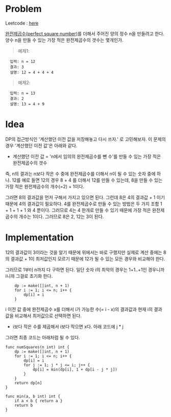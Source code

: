 # Problem
Leetcode : [here](https://leetcode.com/problems/perfect-squares/)

[완전제곱수(perfect square number)](https://ko.wikipedia.org/wiki/%EC%A0%95%EC%82%AC%EA%B0%81%EC%88%98)를 더해서 주어진 양의 정수 n을 만들려고 한다. 양수 n을 만들 수 있는 가장 적은 완전제곱수의 갯수는 몇개인가.

> 예제1:
```
  입력: n = 12
  결과: 3
  설명: 12 = 4 + 4 + 4
```
> 예제2:
```
  입력: n = 13
  결과: 2
  설명: 13 = 4 + 9
```

# Idea
DP의 접근방식인 '계산했던 이전 값을 저장해놓고 다시 쓰자.' 로 고민해보자. 이 문제의 경우 '계산했던 이전 값'은 아래와 같다.

- 계산했던 이전 값 = 'n에서 임의의 완전제곱수를 뺀 수'를 만들 수 있는 가장 적은 완전제곱수의 갯수

즉, n의 결과는 n보다 작은 수 중에 완전제곱수를 더해서 n이 될 수 있는 숫자 중에 하나. 12를 예로 들면 12의 경우 8 + 4 를 더해서 12를 만들 수 있는데, 8을 만들 수 있는 가장 적은 완전제곱수의 개수(=2) + 1이다.

그러면 8의 결과값을 먼저 구해서 가지고 있으면 된다. 그런데 8은 4의 결과값 + 1 이기 때문에 4의 결과값이 필요하다. 4를 완전제곱수로 만들 수 있는 방법은 두 가지 조합 1 + 1 + 1 + 1 와 4 뿐이다. 그러므로 4는 4 한개로 만들 수 있기 때문에 가장 적은 완전제곱수의 개수는 1이다. 그러므로 8은 2, 12는 3이 된다.

# Implementation
12의 결과값이 3이라는 것을 알기 때문에 위에서는 바로 구했지만 실제로 계산 중에는 8의 결과값 + 1이 최저값인지 모르기 때문에 12가 될 수 있는 모든 경우와 비교해야 한다.

그러므로 1부터 n까지 다 구하면 된다. 일단 숫자 i의 최악의 경우는 1+1..+1인 경우니까 i니까 그걸로 초기화 한다.
```golang
    dp := make([]int, n + 1)
    for i := 1; i <= n; i++ {
        dp[i] = i
    }
```
i 이전 값 중에 완전제곱수 x를 더해서 i가 가능한 수(= i - x)의 결과값과 현재 i의 결과값을 비교해서 최저값으로 선택하면 된다. 

- i보다 작은 수를 제곱해서 i보다 작으면 x다. 아래 코드에 j * j

그러면 최종 코드는 아래처럼 될 수 있다.

```golang
func numSquares(n int) int {
    dp := make([]int, n + 1)
    for i := 1; i <= n; i++ {
        dp[i] = i
        for j := 1; j * j <= i; j++ {
            dp[i] = min(dp[i], 1 + dp[i - j * j])
        }
    }
    return dp[n]
}

func min(a, b int) int {
    if a < b { return a }
    return b
}
```